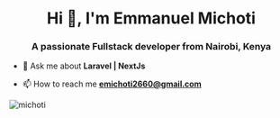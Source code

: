 <h1 align="center">Hi 👋, I'm Emmanuel Michoti</h1>
<h3 align="center">A passionate Fullstack developer from Nairobi, Kenya</h3>

- 💬 Ask me about **Laravel | NextJs**

- 📫 How to reach me **emichoti2660@gmail.com**

<p><img align="center" src="https://github-readme-streak-stats.herokuapp.com/?user=michoti&" alt="michoti" /></p>

